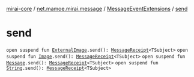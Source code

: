 [mirai-core](../../index.md) / [net.mamoe.mirai.message](../index.md) / [MessageEventExtensions](index.md) / [send](./send.md)

# send

`open suspend fun `[`ExternalImage`](../../net.mamoe.mirai.utils/-external-image/index.md)`.send(): `[`MessageReceipt`](../-message-receipt/index.md)`<TSubject>`
`open suspend fun `[`Image`](../../net.mamoe.mirai.message.data/-image/index.md)`.send(): `[`MessageReceipt`](../-message-receipt/index.md)`<TSubject>`
`open suspend fun `[`Message`](../../net.mamoe.mirai.message.data/-message/index.md)`.send(): `[`MessageReceipt`](../-message-receipt/index.md)`<TSubject>`
`open suspend fun `[`String`](https://kotlinlang.org/api/latest/jvm/stdlib/kotlin/-string/index.html)`.send(): `[`MessageReceipt`](../-message-receipt/index.md)`<TSubject>`